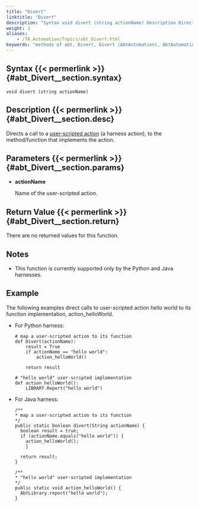 ```yaml
--- 
title: "Divert"
linktitle: "Divert"
description: "Syntax void divert (string actionName) Description Directs a call to a user-scripted action (a harness action), to the method/function that implements the action. Parameters actionName Name of the ..."
weight: 3
aliases: 
    - /TA_Automation/Topics/abt_Divert.html
keywords: "methods of abt, Divert, Divert (AbtAutomation), AbtAutomation, divert, abtautomation divert, direct harness action to implementation class"
---
```


## Syntax {{< permerlink >}} {#abt_Divert__section.syntax} 

`void divert (string actionName)`

## Description {{< permerlink >}} {#abt_Divert__section.desc} 

Directs a call to a [user-scripted action](/testarchitect-tutorial/part-3-extending-testarchitect/lesson-8-using-an-automation-harness/invoking-a-user-scripted-action) \(a harness action\), to the method/function that implements the action.

## Parameters {{< permerlink >}} {#abt_Divert__section.params} 

-   **actionName**

    Name of the user-scripted action.


## Return Value {{< permerlink >}} {#abt_Divert__section.return} 

There are no returned values for this function.

## Notes

-   This function is currently supported only by the Python and Java harnesses.

## Example

The following examples direct calls to user-scripted action hello world to its function implementation, action\_helloWorld.

-   For Python harness:

    ```
    # map a user-scripted action to its function
    def Divert(actionName):
        result = True
        if actionName == "hello world":
            action_helloWorld()
        
        return result
    
    # "hello world" user-scripted implementation
    def action_helloWorld():
        LIBRARY.Report("hello world")
    ```

-   For Java harness:

    ```
    /**
    * map a user-scripted action to its function
    */
    public static boolean divert(String actionName) {
      boolean result = true;
      if (actionName.equals("hello world")) { 
        action_helloWorld();
        }
        
      return result;
    }
    
    /**
    * "hello world" user-scripted implementation
    */
    public static void action_helloWorld() {
      AbtLibrary.report("hello world");
    }
    ```





